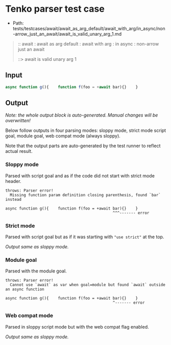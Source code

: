 # Tenko parser test case

- Path: tests/testcases/await/await_as_arg_default/await_with_arg/in_async/non-arrow_just_an_await/await_is_valid_unary_arg_1.md

> :: await : await as arg default : await with arg : in async : non-arrow just an await
>
> ::> await is valid unary arg 1

## Input

`````js
async function g(){    function f(foo = +await bar){}    }
`````

## Output

_Note: the whole output block is auto-generated. Manual changes will be overwritten!_

Below follow outputs in four parsing modes: sloppy mode, strict mode script goal, module goal, web compat mode (always sloppy).

Note that the output parts are auto-generated by the test runner to reflect actual result.

### Sloppy mode

Parsed with script goal and as if the code did not start with strict mode header.

`````
throws: Parser error!
  Missing function param definition closing parenthesis, found `bar` instead

async function g(){    function f(foo = +await bar){}    }
                                               ^^^------- error
`````

### Strict mode

Parsed with script goal but as if it was starting with `"use strict"` at the top.

_Output same as sloppy mode._

### Module goal

Parsed with the module goal.

`````
throws: Parser error!
  Cannot use `await` as var when goal=module but found `await` outside an async function

async function g(){    function f(foo = +await bar){}    }
                                               ^------- error
`````


### Web compat mode

Parsed in sloppy script mode but with the web compat flag enabled.

_Output same as sloppy mode._
